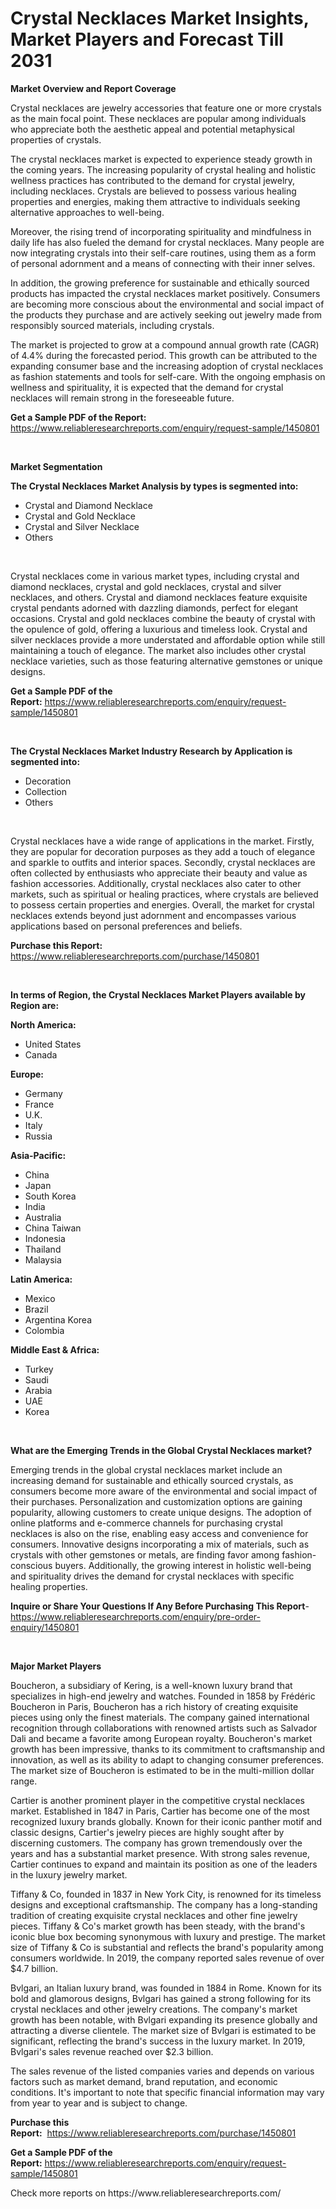 <p><h1>Crystal Necklaces Market Insights, Market Players and Forecast Till 2031</h1></p><p><strong>Market Overview and Report Coverage</strong></p>
<p><p>Crystal necklaces are jewelry accessories that feature one or more crystals as the main focal point. These necklaces are popular among individuals who appreciate both the aesthetic appeal and potential metaphysical properties of crystals.</p><p>The crystal necklaces market is expected to experience steady growth in the coming years. The increasing popularity of crystal healing and holistic wellness practices has contributed to the demand for crystal jewelry, including necklaces. Crystals are believed to possess various healing properties and energies, making them attractive to individuals seeking alternative approaches to well-being.</p><p>Moreover, the rising trend of incorporating spirituality and mindfulness in daily life has also fueled the demand for crystal necklaces. Many people are now integrating crystals into their self-care routines, using them as a form of personal adornment and a means of connecting with their inner selves.</p><p>In addition, the growing preference for sustainable and ethically sourced products has impacted the crystal necklaces market positively. Consumers are becoming more conscious about the environmental and social impact of the products they purchase and are actively seeking out jewelry made from responsibly sourced materials, including crystals.</p><p>The market is projected to grow at a compound annual growth rate (CAGR) of 4.4% during the forecasted period. This growth can be attributed to the expanding consumer base and the increasing adoption of crystal necklaces as fashion statements and tools for self-care. With the ongoing emphasis on wellness and spirituality, it is expected that the demand for crystal necklaces will remain strong in the foreseeable future.</p></p>
<p><strong>Get a Sample PDF of the Report:</strong> <a href="https://www.reliableresearchreports.com/enquiry/request-sample/1450801">https://www.reliableresearchreports.com/enquiry/request-sample/1450801</a></p>
<p>&nbsp;</p>
<p><strong>Market Segmentation</strong></p>
<p><strong>The Crystal Necklaces Market Analysis by types is segmented into:</strong></p>
<p><ul><li>Crystal and Diamond Necklace</li><li>Crystal and Gold Necklace</li><li>Crystal and Silver Necklace</li><li>Others</li></ul></p>
<p>&nbsp;</p>
<p><p>Crystal necklaces come in various market types, including crystal and diamond necklaces, crystal and gold necklaces, crystal and silver necklaces, and others. Crystal and diamond necklaces feature exquisite crystal pendants adorned with dazzling diamonds, perfect for elegant occasions. Crystal and gold necklaces combine the beauty of crystal with the opulence of gold, offering a luxurious and timeless look. Crystal and silver necklaces provide a more understated and affordable option while still maintaining a touch of elegance. The market also includes other crystal necklace varieties, such as those featuring alternative gemstones or unique designs.</p></p>
<p><strong>Get a Sample PDF of the Report:</strong>&nbsp;<a href="https://www.reliableresearchreports.com/enquiry/request-sample/1450801">https://www.reliableresearchreports.com/enquiry/request-sample/1450801</a></p>
<p>&nbsp;</p>
<p><strong>The Crystal Necklaces Market Industry Research by Application is segmented into:</strong></p>
<p><ul><li>Decoration</li><li>Collection</li><li>Others</li></ul></p>
<p>&nbsp;</p>
<p><p>Crystal necklaces have a wide range of applications in the market. Firstly, they are popular for decoration purposes as they add a touch of elegance and sparkle to outfits and interior spaces. Secondly, crystal necklaces are often collected by enthusiasts who appreciate their beauty and value as fashion accessories. Additionally, crystal necklaces also cater to other markets, such as spiritual or healing practices, where crystals are believed to possess certain properties and energies. Overall, the market for crystal necklaces extends beyond just adornment and encompasses various applications based on personal preferences and beliefs.</p></p>
<p><strong>Purchase this Report:</strong>&nbsp; <a href="https://www.reliableresearchreports.com/purchase/1450801">https://www.reliableresearchreports.com/purchase/1450801</a></p>
<p>&nbsp;</p>
<p><strong>In terms of Region, the Crystal Necklaces Market Players available by Region are:</strong></p>
<p>
    <p> <strong> North America: </strong>
        <ul>
            <li>United States</li>
            <li>Canada</li>
        </ul>
        </p> 
    <p> <strong> Europe: </strong>
        <ul>
            <li>Germany</li>
            <li>France</li>
            <li>U.K.</li>
            <li>Italy</li>
            <li>Russia</li>
        </ul>
        </p> 
    <p> <strong> Asia-Pacific: </strong>
        <ul>
            <li>China</li>
            <li>Japan</li>
            <li>South Korea</li>
            <li>India</li>
            <li>Australia</li>
            <li>China Taiwan</li>
            <li>Indonesia</li>
            <li>Thailand</li>
            <li>Malaysia</li>
        </ul>
        </p> 
    <p> <strong> Latin America: </strong>
        <ul>
            <li>Mexico</li>
            <li>Brazil</li>
            <li>Argentina Korea</li>
            <li>Colombia</li>
        </ul>
        </p> 
    <p> <strong> Middle East & Africa: </strong>
        <ul>
            <li>Turkey</li>
            <li>Saudi</li>
            <li>Arabia</li>
            <li>UAE</li>
            <li>Korea</li>
        </ul>
    </p>
    </p>
<p>&nbsp;</p>
<p><strong>What are the Emerging Trends in the Global Crystal Necklaces market?</strong></p>
<p><p>Emerging trends in the global crystal necklaces market include an increasing demand for sustainable and ethically sourced crystals, as consumers become more aware of the environmental and social impact of their purchases. Personalization and customization options are gaining popularity, allowing customers to create unique designs. The adoption of online platforms and e-commerce channels for purchasing crystal necklaces is also on the rise, enabling easy access and convenience for consumers. Innovative designs incorporating a mix of materials, such as crystals with other gemstones or metals, are finding favor among fashion-conscious buyers. Additionally, the growing interest in holistic well-being and spirituality drives the demand for crystal necklaces with specific healing properties.</p></p>
<p><strong>Inquire or Share Your Questions If Any Before Purchasing This Report</strong>- <a href="https://www.reliableresearchreports.com/enquiry/pre-order-enquiry/1450801">https://www.reliableresearchreports.com/enquiry/pre-order-enquiry/1450801</a></p>
<p>&nbsp;</p>
<p><strong>Major Market Players</strong></p>
<p><p>Boucheron, a subsidiary of Kering, is a well-known luxury brand that specializes in high-end jewelry and watches. Founded in 1858 by Frédéric Boucheron in Paris, Boucheron has a rich history of creating exquisite pieces using only the finest materials. The company gained international recognition through collaborations with renowned artists such as Salvador Dali and became a favorite among European royalty. Boucheron's market growth has been impressive, thanks to its commitment to craftsmanship and innovation, as well as its ability to adapt to changing consumer preferences. The market size of Boucheron is estimated to be in the multi-million dollar range.</p><p>Cartier is another prominent player in the competitive crystal necklaces market. Established in 1847 in Paris, Cartier has become one of the most recognized luxury brands globally. Known for their iconic panther motif and classic designs, Cartier's jewelry pieces are highly sought after by discerning customers. The company has grown tremendously over the years and has a substantial market presence. With strong sales revenue, Cartier continues to expand and maintain its position as one of the leaders in the luxury jewelry market.</p><p>Tiffany & Co, founded in 1837 in New York City, is renowned for its timeless designs and exceptional craftsmanship. The company has a long-standing tradition of creating exquisite crystal necklaces and other fine jewelry pieces. Tiffany & Co's market growth has been steady, with the brand's iconic blue box becoming synonymous with luxury and prestige. The market size of Tiffany & Co is substantial and reflects the brand's popularity among consumers worldwide. In 2019, the company reported sales revenue of over $4.7 billion.</p><p>Bvlgari, an Italian luxury brand, was founded in 1884 in Rome. Known for its bold and glamorous designs, Bvlgari has gained a strong following for its crystal necklaces and other jewelry creations. The company's market growth has been notable, with Bvlgari expanding its presence globally and attracting a diverse clientele. The market size of Bvlgari is estimated to be significant, reflecting the brand's success in the luxury market. In 2019, Bvlgari's sales revenue reached over $2.3 billion.</p><p>The sales revenue of the listed companies varies and depends on various factors such as market demand, brand reputation, and economic conditions. It's important to note that specific financial information may vary from year to year and is subject to change.</p></p>
<p><strong>Purchase this Report:</strong>&nbsp;&nbsp;<a href="https://www.reliableresearchreports.com/purchase/1450801">https://www.reliableresearchreports.com/purchase/1450801</a></p>
<p></p>
<p><strong>Get a Sample PDF of the Report:</strong>&nbsp;<a href="https://www.reliableresearchreports.com/enquiry/request-sample/1450801">https://www.reliableresearchreports.com/enquiry/request-sample/1450801</a></p>
<p>Check more reports on https://www.reliableresearchreports.com/</p>